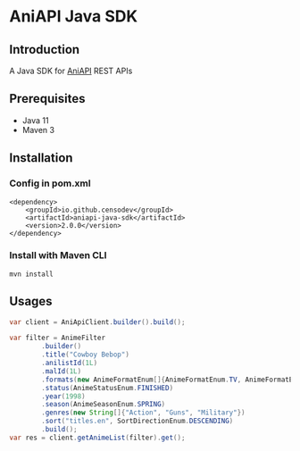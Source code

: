 # AniAPI Java SDK
## Introduction
A Java SDK for [AniAPI](https://github.com/AniAPI-Team/AniAPI) REST APIs

## Prerequisites
* Java 11
* Maven 3

## Installation
### Config in pom.xml
```
<dependency>
    <groupId>io.github.censodev</groupId>
    <artifactId>aniapi-java-sdk</artifactId>
    <version>2.0.0</version>
</dependency>
```
### Install with Maven CLI
```
mvn install
```

## Usages
```java
var client = AniApiClient.builder().build();

var filter = AnimeFilter
        .builder()
        .title("Cowboy Bebop")
        .anilistId(1L)
        .malId(1L)
        .formats(new AnimeFormatEnum[]{AnimeFormatEnum.TV, AnimeFormatEnum.TV_SHORT})
        .status(AnimeStatusEnum.FINISHED)
        .year(1998)
        .season(AnimeSeasonEnum.SPRING)
        .genres(new String[]{"Action", "Guns", "Military"})
        .sort("titles.en", SortDirectionEnum.DESCENDING)
        .build();
var res = client.getAnimeList(filter).get();
```
